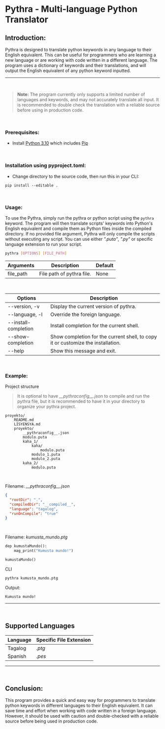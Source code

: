 # Pythra - Multi-language Python Translator

## Introduction:

Pythra is designed to translate python keywords in any language to their English equivalent. This can be useful for programmers who are learning a new language or are working with code written in a different language. The program uses a dictionary of keywords and their translations, and will output the English equivalent of any python keyword inputted.

---

<br>

> **Note:** The program currently only supports a limited number of languages and keywords, and may not accurately translate all input. It is recommended to double check the translation with a reliable source before using in production code.

<br>

### Prerequisites:

- Install [Python 3.10](https://www.python.org/) which includes [Pip](https://pypi.org/project/pip/)

<br>

### Installation using pyproject.toml:

- Change directory to the source code, then run this in your CLI:

```
pip install --editable .
```

<br>

### Usage:

To use the Pythra, simply run the pythra or python script using the `pythra` keyword. The program will then translate scripts' keywords into Python's English equivalent and compile them as Python files inside the compiled directory. If no provided file argument, Pythra will only compile the scripts without executing any script. You can use either _".puta"_, _".py"_ or specific language extension to run your script.

```bash
pythra [OPTIONS] [FILE_PATH]
```

| Arguments | Description               | Default |
| --------- | ------------------------- | ------- |
| file_path | File path of pythra file. | None    |

<br>

| Options              | Description                                                                      |
| -------------------- | -------------------------------------------------------------------------------- |
| --version, -v        | Display the current version of pythra.                                           |
| --language, -l       | Override the foreign language.                                                   |
| --install-completion | Install completion for the current shell.                                        |
| --show-completion    | Show completion for the current shell, to copy it or customize the installation. |
| --help               | Show this message and exit.                                                      |

<br>

### Example:

Project structure

> It is optional to have *\_\_pythraconfig\_\_.json* to compile and run the pythra file, but it is recommended to have it in your directory to organize your pythra project.

```
proyekto/
    README.md
    LISYENSYA.md
    proyekto/
		__pythraconfig__.json
		modulo.puta
		kaha_1/
			kaha/
				modulo.puta
			modulo_1.puta
			modulo_2.puta
		kaha_2/
			modulo.puta
```

<br>

Filename: _\_\_pythraconfig\_\_.json_

```json
{
  "rootDir": ".",
  "compiledDir": "__compiled__",
  "language": "tagalog",
  "runOnCompile": "true"
}
```

<br>

Filename: _kumusta_mundo.ptg_

```python
dep kumustaMundo():
	mag_print("Kumusta mundo!")

kumustaMundo()
```

CLI

```bash
pythra kumusta_mundo.ptg
```

Output:

```
Kumusta mundo!
```

---

<br>

## Supported Languages

| Language | Specific File Extension |
| -------- | ----------------------- |
| Tagalog  | _.ptg_                  |
| Spanish  | _.pes_                  |

---

<br>

## Conclusion:

This program provides a quick and easy way for programmers to translate python keywords in different languages to their English equivalent. It can save time and effort when working with code written in a foreign language. However, it should be used with caution and double-checked with a reliable source before being used in production code.
